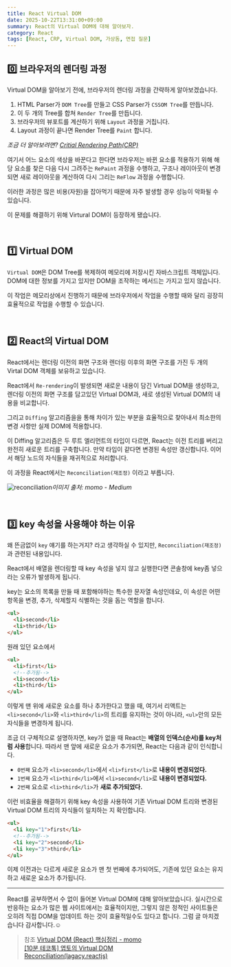 ```yaml
---
title: React Virtual DOM
date: 2025-10-22T13:31:00+09:00
summary: React의 Virtual DOM에 대해 알아보자.
category: React
tags: [React, CRP, Virtual DOM, 가상돔, 면접 질문]
---
```


## 0️⃣ 브라우저의 렌더링 과정

Virtual DOM을 알아보기 전에, 브라우저의 렌더링 과정을 간략하게 알아보겠습니다.

1. HTML Parser가 <span style='color:var(--prism-code-3)'>`DOM Tree`</span>를 만들고 CSS Parser가 <span style='color:var(--prism-code-3)'>`CSSOM Tree`</span>를 만듭니다.
2. 이 두 개의 Tree를 합쳐 <span style='color:var(--prism-code-3)'>`Render Tree`</span>를 만듭니다.
3. 브라우저의 뷰포트를 계산하기 위해 <span style='color:var(--prism-code-3)'>`Layout`</span> 과정을 거칩니다.
4. Layout 과정이 끝나면 Render Tree를 <span style='color:var(--prism-code-3)'>`Paint`</span> 합니다.

<span style='color:var(--prism-code-1)'>_조금 더 알아보려면?_</span>
_[Critial Rendering Path(CRP)](https://velog.io/@nudge0613/critical-rendering-path)_

여기서 어느 요소의 색상을 바꾼다고 한다면 브라우저는 바뀐 요소를 적용하기 위해 해당 요소를 찾은 다음 다시 그려주는 <span style='color:var(--prism-code-3)'>`RePaint`</span> 과정을 수행하고, 구조나 레이아웃이 변경되면 새로 레이아웃을 계산하여 다시 그리는 <span style='color:var(--prism-code-3)'>`ReFlow`</span> 과정을 수행합니다.

이러한 과정은 많은 비용(자원)을 잡아먹기 때문에 자주 발생할 경우 성능이 악화될 수 있습니다.

이 문제를 해결하기 위해 Virtural DOM이 등장하게 됐습니다.

<br>

## 1️⃣ Virtual DOM

<span style='color:var(--prism-code-3)'>`Virtual DOM`</span>은 DOM Tree를 복제하여 메모리에 저장시킨 자바스크립트 객체입니다. DOM에 대한 정보를 가지고 있지만 DOM을 조작하는 메서드는 가지고 있지 않습니다.

이 작업은 메모리상에서 진행하기 때문에 브라우저에서 작업을 수행할 때와 달리 굉장히 효율적으로 작업을 수행할 수 있습니다.

<br>

## 2️⃣ React의 Virtual DOM

React에서는 렌더링 이전의 화면 구조와 렌더링 이후의 화면 구조를 가진 두 개의 Virtal DOM 객체를 보유하고 있습니다.

React에서 <span style='color:var(--prism-code-3)'>`Re-rendering`</span>이 발생되면 새로운 내용이 담긴 Virtual DOM을 생성하고,
렌더링 이전의 화면 구조를 담고있던 Virtual DOM과, 새로 생성된 Virtual DOM의 내용을 비교합니다.

그리고 <span style='color:var(--prism-code-3)'>`Diffing`</span> 알고리즘을을 통해 차이가 있는 부분을 효율적으로 찾아내서 최소한의 변경 사항만 실제 DOM에 적용합니다.

이 Diffing 알고리즘은 두 루트 엘리먼트의 타입이 다르면, React는 이전 트리를 버리고 완전히 새로운 트리를 구축합니다. 만약 타입이 같다면 변경된 속성만 갱신합니다. 이어서 해당 노드의 자식들을 재귀적으로 처리합니다.

이 과정을 React에서는 <span style='color:var(--prism-code-3)'>`Reconciliation(재조정)`</span> 이라고 부릅니다.

![reconciliation](https://velog.velcdn.com/images/nudge0613/post/d01fa638-89ce-4b8b-8ff4-bf9f93c8bf24/image.png)<span style='color:var(--prism-code-1)'>_이미지 출처: momo - Medium_</span>

<br>

## 3️⃣ key 속성을 사용해야 하는 이유

왜 뜬금없이 <span style='color:var(--prism-code-3)'>`key`</span> 얘기를 하는거지? 라고 생각하실 수 있지만, <span style='color:var(--prism-code-3)'>`Reconciliation(재조정)`</span>과 관련된 내용입니다.

React에서 배열을 렌더링할 때 key 속성을 넣지 않고 실행한다면 콘솔창에 key좀 넣으라는 오류가 발생하게 됩니다.

key는 요소의 목록을 만들 때 포함해야하는 특수한 문자열 속성인데요, 이 속성은 어떤 항목을 변경, 추가, 삭제할지 식별하는 것을 돕는 역할을 합니다.

```html
<ul>
  <li>second</li>
  <li>thrid</li>
</ul>
```

원래 있던 요소에서

```html
<ul>
  <li>first</li>
  <!--추가됨-->
  <li>second</li>
  <li>third</li>
</ul>
```

이렇게 맨 위에 새로운 요소를 하나 추가한다고 했을 때, 여기서 리액트는 <span style='color:var(--prism-code-3)'>`<li>second</li>`</span>와 <span style='color:var(--prism-code-3)'>`<li>third</li>`</span>의 트리를 유지하는 것이 아니라, <span style='color:var(--prism-code-3)'>`<ul>`</span>안의 모든 자식들을 변경하게 됩니다.

조금 더 구체적으로 설명하자면, key가 없을 때 React는 **배열의 인덱스(순서)를 key처럼 사용**합니다. 따라서 맨 앞에 새로운 요소가 추가되면, React는 다음과 같이 인식합니다.

- <span style='color:var(--prism-code-3)'>`0번째`</span> 요소가 <span style='color:var(--prism-code-3)'>`<li>second</li>`</span>에서 <span style='color:var(--prism-code-3)'>`<li>first</li>`</span>로 **내용이 변경되었다.**
- <span style='color:var(--prism-code-3)'>`1번째`</span> 요소가 <span style='color:var(--prism-code-3)'>`<li>third</li>`</span>에서 <span style='color:var(--prism-code-3)'>`<li>second</li>`</span>로 **내용이 변경되었다.**
- <span style='color:var(--prism-code-3)'>`2번째`</span> 요소로 <span style='color:var(--prism-code-3)'>`<li>third</li>`</span>가 **새로 추가되었다.**

이런 비효율을 해결하기 위해 key 속성을 사용하여 기존 Virtual DOM 트리와 변경된 Virtual DOM 트리의 자식들이 일치하는 지 확인합니다.

```html
<ul>
  <li key="1">first</li>
  <!--추가됨-->
  <li key="2">second</li>
  <li key="3">third</li>
</ul>
```

이제 이전과는 다르게 새로운 요소가 맨 첫 번째에 추가되어도, 기존에 있던 요소는 유지하고 새로운 요소가 추가됩니다.

---

React를 공부하면서 수 없이 들어본 Virtual DOM에 대해 알아보았습니다.
실시간으로 반응하는 요소가 많은 웹 사이트에서는 효율적이지만, 그렇지 않은 정적인 사이트들은 오히려 직접 DOM을 업데이트 하는 것이 효율적일수도 있다고 합니다.
그럼 글 마치겠습니다 감사합니다.☺️

> 참조
> [Virtual DOM (React) 핵심정리 - momo](https://callmedevmomo.medium.com/virtual-dom-react-%ED%95%B5%EC%8B%AC%EC%A0%95%EB%A6%AC-bfbfcecc4fbb)  
> [[10분 테코톡] 엽토의 Virtual DOM](https://www.youtube.com/watch?v=Bdk7QzbbcEI)  
> [Reconciliation(lagacy.reactjs)](https://ko.legacy.reactjs.org/docs/reconciliation.html)
